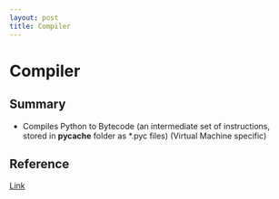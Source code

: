 ```yaml
---
layout: post
title: Compiler
---
```


# Compiler

## Summary
* Compiles Python to Bytecode (an intermediate set of instructions, stored in __pycache__ folder as *.pyc files) (Virtual Machine specific)
## Reference
[Link](https://www.aosabook.org/en/500L/a-python-interpreter-written-in-python.html)
